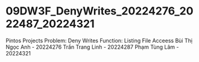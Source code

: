 # 09DW3F_DenyWrites_20224276_2022487_20224321
Pintos Projects
  Problem: Deny Writes
  Function: Listing File Acceess
Bùi Thị Ngọc Anh - 20224276
Trần Trang Linh - 20224287
Phạm Tùng Lâm - 20224321
